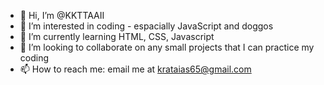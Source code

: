 - 👋 Hi, I’m @KKTTAAII
- 👀 I’m interested in coding - espacially JavaScript and doggos
- 🌱 I’m currently learning HTML, CSS, Javascript
- 💞️ I’m looking to collaborate on any small projects that I can practice my coding
- 📫 How to reach me: email me at krataias65@gmail.com 

<!---
KKTTAAII/KKTTAAII is a ✨ special ✨ repository because its `README.md` (this file) appears on your GitHub profile.
You can click the Preview link to take a look at your changes.
--->
